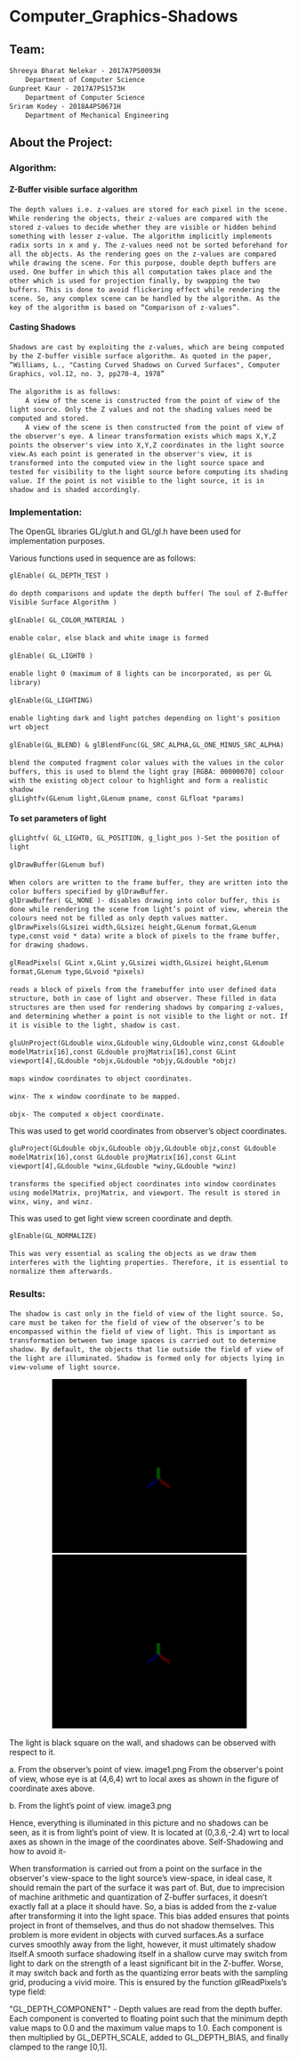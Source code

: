 # Computer_Graphics-Shadows

## Team:

    Shreeya Bharat Nelekar - 2017A7PS0093H
        Department of Computer Science
    Gunpreet Kaur - 2017A7PS1573H
        Department of Computer Science
    Sriram Kodey - 2018A4PS0671H
        Department of Mechanical Engineering

## About the Project:

### Algorithm:

#### Z-Buffer visible surface algorithm

    The depth values i.e. z-values are stored for each pixel in the scene. While rendering the objects, their z-values are compared with the stored z-values to decide whether they are visible or hidden behind something with lesser z-value. The algorithm implicitly implements radix sorts in x and y. The z-values need not be sorted beforehand for all the objects. As the rendering goes on the z-values are compared while drawing the scene. For this purpose, double depth buffers are used. One buffer in which this all computation takes place and the other which is used for projection finally, by swapping the two buffers. This is done to avoid flickering effect while rendering the scene. So, any complex scene can be handled by the algorithm. As the key of the algorithm is based on “Comparison of z-values”.

#### Casting Shadows

    Shadows are cast by exploiting the z-values, which are being computed by the Z-buffer visible surface algorithm. As quoted in the paper, “Williams, L., "Casting Curved Shadows on Curved Surfaces", Computer Graphics, vol.12, no. 3, pp270-4, 1978”

    The algorithm is as follows:
        A view of the scene is constructed from the point of view of the light source. Only the Z values and not the shading values need be computed and stored.
        A view of the scene is then constructed from the point of view of the observer's eye. A linear transformation exists which maps X,Y,Z points the observer's view into X,Y,Z coordinates in the light source view.As each point is generated in the observer's view, it is transformed into the computed view in the light source space and tested for visibility to the light source before computing its shading value. If the point is not visible to the light source, it is in shadow and is shaded accordingly.

### Implementation:

The OpenGL libraries GL/glut.h and GL/gl.h have been used for implementation purposes.

Various functions used in sequence are as follows:

    glEnable( GL_DEPTH_TEST )

    do depth comparisons and update the depth buffer( The soul of Z-Buffer Visible Surface Algorithm )

    glEnable( GL_COLOR_MATERIAL )

    enable color, else black and white image is formed

    glEnable( GL_LIGHT0 )

    enable light 0 (maximum of 8 lights can be incorporated, as per GL library)

    glEnable(GL_LIGHTING)

    enable lighting dark and light patches depending on light's position wrt object

    glEnable(GL_BLEND) & glBlendFunc(GL_SRC_ALPHA,GL_ONE_MINUS_SRC_ALPHA)

    blend the computed fragment color values with the values in the color buffers, this is used to blend the light gray [RGBA: 00000070] colour with the existing object colour to highlight and form a realistic shadow
    glLightfv(GLenum light,GLenum pname, const GLfloat *params)

#### To set parameters of light

    glLightfv( GL_LIGHT0, GL_POSITION, g_light_pos )-Set the position of light

    glDrawBuffer(GLenum buf)

    When colors are written to the frame buffer, they are written into the color buffers specified by glDrawBuffer.
    glDrawBuffer( GL_NONE )- disables drawing into color buffer, this is done while rendering the scene from light’s point of view, wherein the colours need not be filled as only depth values matter.
    glDrawPixels(GLsizei width,GLsizei height,GLenum format,GLenum type,const void * data) write a block of pixels to the frame buffer, for drawing shadows.

    glReadPixels( GLint x,GLint y,GLsizei width,GLsizei height,GLenum format,GLenum type,GLvoid *pixels)

    reads a block of pixels from the framebuffer into user defined data structure, both in case of light and observer. These filled in data structures are then used for rendering shadows by comparing z-values, and determining whether a point is not visible to the light or not. If it is visible to the light, shadow is cast.

    gluUnProject(GLdouble winx,GLdouble winy,GLdouble winz,const GLdouble modelMatrix[16],const GLdouble projMatrix[16],const GLint viewport[4],GLdouble *objx,GLdouble *objy,GLdouble *objz)

    maps window coordinates to object coordinates.

    winx- The x window coordinate to be mapped.

    objx- The computed x object coordinate.

This was used to get world coordinates from observer’s object coordinates.

    gluProject(GLdouble objx,GLdouble objy,GLdouble objz,const GLdouble modelMatrix[16],const GLdouble projMatrix[16],const GLint viewport[4],GLdouble *winx,GLdouble *winy,GLdouble *winz)

    transforms the specified object coordinates into window coordinates using modelMatrix, projMatrix, and viewport. The result is stored in winx, winy, and winz.

This was used to get light view screen coordinate and depth.

    glEnable(GL_NORMALIZE)

    This was very essential as scaling the objects as we draw them interferes with the lighting properties. Therefore, it is essential to normalize them afterwards.

### Results:

    The shadow is cast only in the field of view of the light source. So, care must be taken for the field of view of the observer’s to be encompassed within the field of view of light. This is important as transformation between two image spaces is carried out to determine shadow. By default, the objects that lie outside the field of view of the light are illuminated. Shadow is formed only for objects lying in view-volume of light source.

<p align="center">
  <img src="https://github.com/Shreeya1699/Computer_Graphics-Shadows/blob/master/images/image2.png" width="350" title="">
  <img src="https://github.com/Shreeya1699/Computer_Graphics-Shadows/blob/master/images/image2.png" width="350" alt="The image shows the local axes. Red (X), Green(Y), Blue(Z).">
</p>


The light is black square on the wall, and shadows can be observed with respect to it.

a. From the observer’s point of view.
image1.png
From the observer's point of view, whose eye is at (4,6,4) wrt to local axes as shown in the figure of coordinate axes above.

b. From the light’s point of view.
image3.png

Hence, everything is illuminated in this picture and no shadows can be seen, as it is from light’s point of view. It is located at (0,3.6,-2.4) wrt to local axes as shown in the image of the coordinates above.
Self-Shadowing and how to avoid it-

When transformation is carried out from a point on the surface in the observer's view-space to the light source’s view-space, in ideal case, it should remain the part of the surface it was part of. But, due to imprecision of machine arithmetic and quantization of Z-buffer surfaces, it doesn’t exactly fall at a place it should have. So, a bias is added from the z-value after transforming it into the light space. This bias added ensures that points project in front of themselves, and thus do not shadow themselves. This problem is more evident in objects with curved surfaces.As a surface curves smoothly away from the light, however, it must ultimately shadow itself.A smooth surface shadowing itself in a shallow curve may switch from light to dark on the strength of a least significant bit in the Z-buffer. Worse, it may switch back and forth as the quantizing error beats with the sampling grid, producing a vivid moire. This is ensured by the function glReadPixels’s type field:

"GL_DEPTH_COMPONENT" - Depth values are read from the depth buffer. Each component is converted to floating point such that the minimum depth value maps to 0.0 and the maximum value maps to 1.0. Each component is then multiplied by GL_DEPTH_SCALE, added to GL_DEPTH_BIAS, and finally clamped to the range [0,1].


